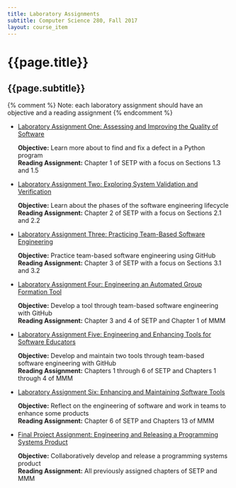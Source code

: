 ```yaml
---
title: Laboratory Assignments
subtitle: Computer Science 280, Fall 2017
layout: course_item
---
```


# {{page.title}}
## {{page.subtitle}}

{% comment %} Note: each laboratory assignment should have an objective and a reading assignment {% endcomment %}

<ul>

<li><a href="https://github.com/Allegheny-Computer-Science-280-F2017/cs280-F2017-lab-sheets/releases/download/cs280F2017_labs-5.0.1/cs280F2017_lab01.pdf">Laboratory Assignment One: Assessing and Improving the Quality of Software</a> <p><b>Objective:</b> Learn more about to find and fix a defect in a Python program<br><b>Reading Assignment:</b> Chapter 1 of SETP with a focus on Sections 1.3 and 1.5</p>

<li><a href="https://github.com/Allegheny-Computer-Science-280-F2017/cs280-F2017-lab-sheets/releases/download/cs280F2017_labs-5.0.1/cs280F2017_lab02.pdf">Laboratory Assignment Two: Exploring System Validation and Verification</a> <p><b>Objective:</b> Learn about the phases of the software engineering lifecycle<br><b>Reading Assignment:</b> Chapter 2 of SETP with a focus on Sections 2.1 and 2.2</p>

<li><a href="https://github.com/Allegheny-Computer-Science-280-F2017/cs280-F2017-lab-sheets/releases/download/cs280F2017_labs-5.0.1/cs280F2017_lab03.pdf">Laboratory Assignment Three: Practicing Team-Based Software Engineering</a> <p><b>Objective:</b> Practice team-based software engineering using GitHub<br><b>Reading Assignment:</b> Chapter 3 of SETP with a focus on Sections 3.1 and 3.2</p>

<li><a href="https://github.com/Allegheny-Computer-Science-280-F2017/cs280-F2017-lab-sheets/releases/download/cs280F2017_labs-5.0.1/cs280F2017_lab04.pdf">Laboratory Assignment Four: Engineering an Automated Group Formation Tool</a> <p><b>Objective:</b> Develop a tool through team-based software engineering with GitHub<br><b>Reading Assignment:</b> Chapter 3 and 4 of SETP and Chapter 1 of MMM</p>

<li><a href="https://github.com/Allegheny-Computer-Science-280-F2017/cs280-F2017-lab-sheets/releases/download/cs280F2017_labs-5.0.1/cs280F2017_lab05.pdf">Laboratory Assignment Five: Engineering and Enhancing Tools for Software Educators</a> <p><b>Objective:</b> Develop and maintain two tools through team-based software engineering with GitHub<br><b>Reading Assignment:</b> Chapters 1 through 6 of SETP and Chapters 1 through 4 of MMM</p>

<li><a href="https://github.com/Allegheny-Computer-Science-280-F2017/cs280-F2017-lab-sheets/releases/download/cs280F2017_labs-6.0.1/cs280F2017_lab06.pdf">Laboratory Assignment Six: Enhancing and Maintaining Software Tools</a> <p><b>Objective:</b> Reflect on the engineering of software and work in teams to enhance some products<br><b>Reading Assignment:</b> Chapter 6 of SETP and Chapters 13 of MMM</p>

<li><a href="https://github.com/Allegheny-Computer-Science-280-F2017/cs280-F2017-lab-sheets/releases/download/cs280F2017_labs-7.0.0/cs280F2017_lab07.pdf">Final Project Assignment: Engineering and Releasing a Programming Systems Product</a> <p><b>Objective:</b> Collaboratively develop and release a programming systems product<br><b>Reading Assignment:</b> All previously assigned chapters of SETP and MMM</p>

</ul>
